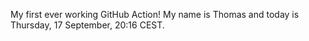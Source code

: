 My first ever working GitHub Action!
My name is Thomas and today is Thursday, 17 September, 20:16 CEST. 
